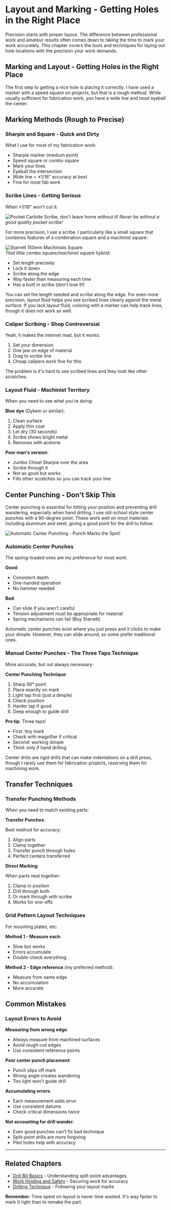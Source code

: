 # Layout and Marking - Getting Holes in the Right Place

Precision starts with proper layout. The difference between professional work
and amateur results often comes down to taking the time to mark your work
accurately. This chapter covers the tools and techniques for laying out hole
locations with the precision your work demands.

## Marking and Layout - Getting Holes in the Right Place

The first step to getting a nice hole is placing it correctly. I have used
a marker with a speed square on projects, but that is a rough method. While
usually sufficient for fabrication work, you have a wide line and must
eyeball the center.

## Marking Methods (Rough to Precise)

### Sharpie and Square - Quick and Dirty

What I use for most of my fabrication work:

- Sharpie marker (medium point)
- Speed square or combo square
- Mark your lines
- Eyeball the intersection
- Wide line = ±1/16" accuracy at best
- Fine for most fab work

### Scribe Lines - Getting Serious

When ±1/16" won't cut it:

![Pocket Carbide Scribe, don't leave home without it!](/images/70AX_pocket_scribe.png)
_Never be without a good quality pocket scribe!_

For more precision, I use a scribe. I particularly like a small square that
combines features of a combination square and a machinist square:

![Starrett 150mm Machinists Square](/images/machinists_square.png)  
_That little combo square/machinist square hybrid:_

- Set length precisely
- Lock it down
- Scribe along the edge
- Way faster than measuring each time
- Has a built in scribe (don't lose it!)

You can set the length needed and scribe along the edge. For even more precision,
layout fluid helps you see scribed lines clearly against the metal surface. If you
lack layout fluid, coloring with a marker can help track lines, though it
does not work as well.

### Caliper Scribing - Shop Controversial

Yeah, it makes the internet mad, but it works:

1. Set your dimension
2. One jaw on edge of material
3. Drag to scribe line
4. Cheap calipers work fine for this

The problem is it's hard to see scribed lines and they look like other scratches.

### Layout Fluid - Machinist Territory

When you need to see what you're doing:

**Blue dye** (Dykem or similar):

1. Clean surface
2. Apply thin coat
3. Let dry (30 seconds)
4. Scribe shows bright metal
5. Removes with acetone

**Poor man's version**:

- Jumbo Chisel Sharpie over the area
- Scribe through it
- Not as good but works
- Fills other scratches so you can track your line

## Center Punching - Don't Skip This

Center punching is essential for hitting your position and preventing drill
wandering, especially when hand drilling. I use old-school style center
punches with a 90-degree point. These work well on most materials including
aluminum and steel, giving a good point for the drill to follow.

![Automatic Center Punching - Punch Marks the Spot!](/images/automatic_center_punch.jpg)

### Automatic Center Punches

The spring-loaded ones are my preference for most work:

**Good**:

- Consistent depth
- One-handed operation
- No hammer needed

**Bad**:

- Can slide if you aren't careful
- Tension adjustment must be appropriate for material
- Spring mechanisms can fail (Buy Starrett)

Automatic center punches exist where you just press and it clicks to make
your dimple. However, they can slide around, so some prefer traditional ones.

### Manual Center Punches - The Three Taps Technique

More accurate, but not always necessary:

**Center Punching Technique**:

1. Sharp 90° point
2. Place exactly on mark
3. Light tap first (just a dimple)
4. Check position
5. Harder tap if good
6. Deep enough to guide drill

**Pro tip**: Three taps!

- First: tiny mark
- Check with magnifier if critical
- Second: working dimple
- Third: only if hand drilling

Center drills are rigid drills that can make indentations on a drill
press, though I rarely use them for fabrication projects, reserving them for
machining work.

## Transfer Techniques

### Transfer Punching Methods

When you need to match existing parts:

**Transfer Punches**:

Best method for accuracy:

1. Align parts
2. Clamp together
3. Transfer punch through holes
4. Perfect centers transferred

**Direct Marking**:

When parts nest together:

1. Clamp in position
2. Drill through both
3. Or mark through with scribe
4. Works for one-offs

### Grid Pattern Layout Techniques

For mounting plates, etc:

**Method 1 - Measure each**:

- Slow but works
- Errors accumulate
- Double-check everything

**Method 2 - Edge reference** (my preferred method):

- Measure from same edge
- No accumulation
- More accurate

## Common Mistakes

### Layout Errors to Avoid

**Measuring from wrong edge**:

- Always measure from machined surfaces
- Avoid rough-cut edges
- Use consistent reference points

**Poor center punch placement**:

- Punch slips off mark
- Wrong angle creates wandering
- Too light won't guide drill

**Accumulating errors**:

- Each measurement adds error
- Use consistent datums
- Check critical dimensions twice

**Not accounting for drill wander**:

- Even good punches can't fix bad technique
- Split-point drills are more forgiving
- Pilot holes help with accuracy

---

## Related Chapters

- [Drill Bit Basics](drill_bit_basics.md) - Understanding split-point advantages
- [Work Holding and Safety](work_holding_safety.md) - Securing work for accuracy
- [Drilling Technique](drilling_technique.md) - Following your layout marks

**Remember**: Time spent on layout is never time wasted. It's way faster to mark
it right than to remake the part.
